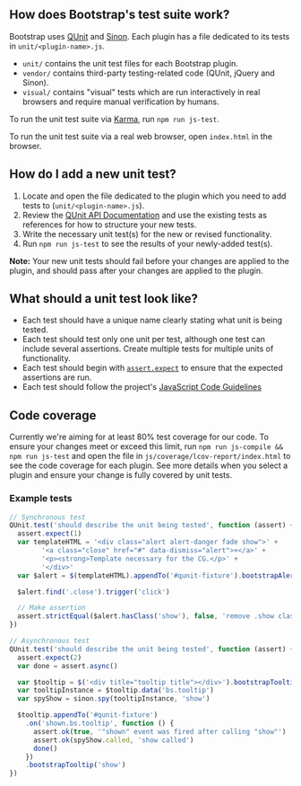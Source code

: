 ## How does Bootstrap's test suite work?

Bootstrap uses [QUnit](https://qunitjs.com/) and [Sinon](http://sinonjs.org/). Each plugin has a file dedicated to its tests in `unit/<plugin-name>.js`.

* `unit/` contains the unit test files for each Bootstrap plugin.
* `vendor/` contains third-party testing-related code (QUnit, jQuery and Sinon).
* `visual/` contains "visual" tests which are run interactively in real browsers and require manual verification by humans.

To run the unit test suite via [Karma](https://karma-runner.github.io/), run `npm run js-test`.

To run the unit test suite via a real web browser, open `index.html` in the browser.


## How do I add a new unit test?

1. Locate and open the file dedicated to the plugin which you need to add tests to (`unit/<plugin-name>.js`).
2. Review the [QUnit API Documentation](https://api.qunitjs.com/) and use the existing tests as references for how to structure your new tests.
3. Write the necessary unit test(s) for the new or revised functionality.
4. Run `npm run js-test` to see the results of your newly-added test(s).

**Note:** Your new unit tests should fail before your changes are applied to the plugin, and should pass after your changes are applied to the plugin.

## What should a unit test look like?

* Each test should have a unique name clearly stating what unit is being tested.
* Each test should test only one unit per test, although one test can include several assertions. Create multiple tests for multiple units of functionality.
* Each test should begin with [`assert.expect`](https://api.qunitjs.com/assert/expect/) to ensure that the expected assertions are run.
* Each test should follow the project's [JavaScript Code Guidelines](https://github.com/twbs/bootstrap/blob/master/CONTRIBUTING.md#js)

## Code coverage

Currently we're aiming for at least 80% test coverage for our code. To ensure your changes meet or exceed this limit, run `npm run js-compile && npm run js-test` and open the file in `js/coverage/lcov-report/index.html` to see the code coverage for each plugin. See more details when you select a plugin and ensure your change is fully covered by unit tests.

### Example tests

```js
// Synchronous test
QUnit.test('should describe the unit being tested', function (assert) {
  assert.expect(1)
  var templateHTML = '<div class="alert alert-danger fade show">' +
        '<a class="close" href="#" data-dismiss="alert">×</a>' +
        '<p><strong>Template necessary for the CG.</p>' +
        '</div>'
  var $alert = $(templateHTML).appendTo('#qunit-fixture').bootstrapAlert()

  $alert.find('.close').trigger('click')

  // Make assertion
  assert.strictEqual($alert.hasClass('show'), false, 'remove .show class on .close click')
})

// Asynchronous test
QUnit.test('should describe the unit being tested', function (assert) {
  assert.expect(2)
  var done = assert.async()

  var $tooltip = $('<div title="tooltip title"></div>').bootstrapTooltip()
  var tooltipInstance = $tooltip.data('bs.tooltip')
  var spyShow = sinon.spy(tooltipInstance, 'show')

  $tooltip.appendTo('#qunit-fixture')
    .on('shown.bs.tooltip', function () {
      assert.ok(true, '"shown" event was fired after calling "show"')
      assert.ok(spyShow.called, 'show called')
      done()
    })
    .bootstrapTooltip('show')
})
```
